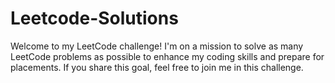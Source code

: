 # Leetcode-Solutions
Welcome to my LeetCode challenge! I'm on a mission to solve as many LeetCode problems as possible to enhance my coding skills and prepare for placements. If you share this goal, feel free to join me in this challenge.
